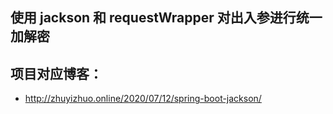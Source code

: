 ## 使用 jackson 和 requestWrapper 对出入参进行统一加解密 

## 项目对应博客：

- http://zhuyizhuo.online/2020/07/12/spring-boot-jackson/

